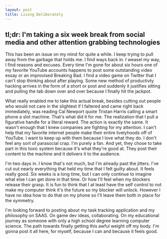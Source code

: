 ```yaml
---
layout: post
title: Living Deliberately
---
```


## tl;dr: I'm taking a six week break from social media and other attention grabbing technologies

This has been an issue on my mind for quite a while. I keep trying to pull away from the garbage that holds me. I find ways back in. I weasel my way, I find  reasons and excuses. Every time I'm gone for about six hours one of my favorite YouTube accounts happens to post some outstanding video essay or an improvised Breaking Bad. I find a video game on Twitter that I can't stop thinking about after playing. Some new method of productivty hacking arrives in the form of a short or post and suddenly it justifies sitting and pulling the tab down over and over because I finally hit the jackpot.

What really enabled me to take this actual break, besides cutting out people who would not care in the slightest if I faltered and came right back immediately, was reading Cal Newport quote Tristan Harris calling a smart phone a slot machine. That's what did it for me. The realization that I pull a figurative handle for a literal reward. The action is exactly the same. It wasn't enough that I knew companies are fighting for my attention. I can't help that my favorite internet people make their entire livelyhoods off of YouTube. I want to keep up with them because I love what they do. I don't feel any sort of parasocial crap. I'm purely a fan. And yet, they chose to take part in this toxic system because it's what they're good at. They post their content to the machine and it delivers it to the audience.

I'm two days in. I know that's not much, but I'm already past the jitters. I've cut out nearly everything that held my time that I felt guilty about. It feels really good. Six weeks is a long time, but I can only continue to imagine what else I can get done in that time. Or how I'll feel when my blockers release their grasp. It is fun to think that I at least have the self control to not make my computer think it's the future so my blocker will unlock. However I have no idea how to do that on my phone so I'll leave them both in place for the symmetry.

I'm looking forward to posting about my task tracking application and my philosophy on SAAS. On game dev ideas, collaborating. On my educational journey as someone with only a high school degree learning computer science. The path towards finally getting this awful weight off my body. I'm gonna post it all here, for myself, because I can and because it feels good.
